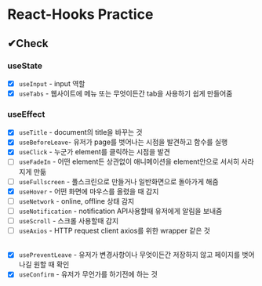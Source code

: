 # React-Hooks Practice

## ✔Check

### useState

- [x] `useInput` - input 역할
- [x] `useTabs` - 웹사이트에 메뉴 또는 무엇이든간 tab을 사용하기 쉽게 만들어줌

### useEffect

- [x] `useTitle` - document의 title을 바꾸는 것
- [x] `useBeforeLeave`- 유저가 page를 벗어나는 시점을 발견하고 함수를 실행
- [x] `useClick` - 누군가 element를 클릭하는 시점을 발견
- [ ] `useFadeIn` - 어떤 element든 상관없이 애니메이션을 element안으로 서서히 사라지게 만듦
- [ ] `useFullscreen` - 풀스크린으로 만들거나 일반화면으로 돌아가게 해줌
- [x] `useHover` - 어떤 화면에 마우스를 올렸을 때 감지
- [ ] `useNetwork` - online, offline 상태 감지
- [ ] `useNotification` - notification API사용할때 유저에게 알림을 보내줌
- [ ] `useScroll` - 스크롤 사용할때 감지
- [ ] `useAxios` - HTTP request client axios를 위한 wrapper 같은 것

##

- [x] `usePreventLeave` - 유저가 변경사항이나 무엇이든간 저장하지 않고 페이지를 벗어나길 원할 때 확인
- [x] `useConfirm` - 유저가 무언가를 하기전에 하는 것

